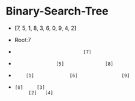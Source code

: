 # Binary-Search-Tree


- [7, 5, 1, 8, 3, 6, 0, 9, 4, 2]
- Root:7 


-                              [7]
-                    [5]               [8]
-         [1]             [6]                [9]
-     [0]     [3]  
           [2]   [4]